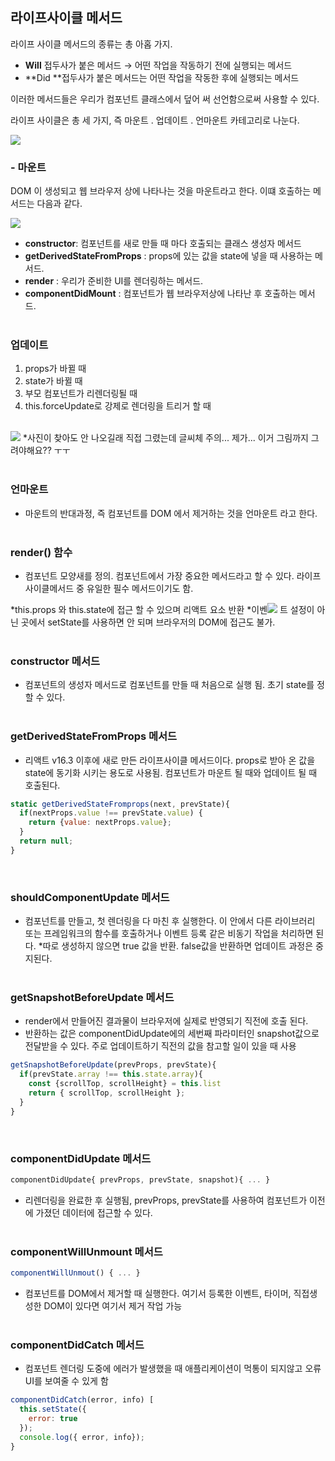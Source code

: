 ## 라이프사이클 메서드



라이프 사이클 메서드의 종류는 총 아홉 가지.


- **Will** 접두사가 붙은 메서드 → 어떤 작업을 작동하기 전에 실행되는 메서드
- **Did **접두사가 붙은 메서드는 어떤 작업을 작동한 후에 실행되는 메서드

이러한 메서드들은 우리가 컴포넌트 클래스에서 덮어 써 선언함으로써 사용할 수 있다.

라이프 사이클은 총 세 가지, 즉 마운트 . 업데이트 . 언마운트 카테고리로 나눈다.</br>

![](https://velog.velcdn.com/images/zeroeuni/post/75bca3c3-37f2-4aea-a942-c602c2f33cf4/image.png)
</br>

### - 마운트

DOM 이 생성되고 웹 브라우저 상에 나타나는 것을 마운트라고 한다. 이떄 호출하는 메서드는 다음과 같다.

![](https://velog.velcdn.com/images/zeroeuni/post/4400df28-1a72-43f1-8035-8cbfd7c767dc/image.png)


- **constructor**: 컴포넌트를 새로 만들 때 마다 호출되는 클래스 생성자 메서드
- **getDerivedStateFromProps** : props에 있는 값을 state에 넣을 때 사용하는 메서드.
- **render** : 우리가 준비한 UI를 렌더링하는 메서드.
- **componentDidMount** : 컴포넌트가 웹 브라우저상에 나타난 후 호출하는 메서드.</br></br>

### 업데이트

1. props가 바뀔 때
2. state가 바뀔 때
3. 부모 컴포넌트가 리렌더링될 때
4. this.forceUpdate로 강제로 렌더링을 트리거 할 때</br></br>

![](https://velog.velcdn.com/images/zeroeuni/post/8005a3e7-fc81-4d3b-a6fa-5f5e59819eaa/image.png)
*사진이 찾아도 안 나오길래 직접 그렸는데 글씨체 주의...
제가... 이거 그림까지 그려야해요?? ㅜㅜ</br></br>


### 언마운트

- 마운트의 반대과정, 즉 컴포넌트를 DOM 에서 제거하는 것을 언마운트 라고 한다.</br></br>

### render() 함수

- 컴포넌트 모양새를 정의. 컴포넌트에서 가장 중요한 메서드라고 할 수 있다. 라이프사이클메서드 중 유일한 필수 메서드이기도 함.
 
 *this.props 와 this.state에 접근 할 수 있으며 리액트 요소 반환
 *이벤![](https://velog.velcdn.com/images/zeroeuni/post/3c4ba3a0-e2c2-4a6c-9f7b-474e9de13606/image.png)
트 설정이 아닌 곳에서 setState를 사용하면 안 되며 브라우저의  DOM에 접근도 불가.</br></br>
 
### constructor 메서드
- 컴포넌트의 생성자 메서드로 컴포넌트를 만들 때 처음으로 실행 됨. 초기 state를 정할 수 있다.</br></br>

### getDerivedStateFromProps 메서드
- 리액트 v16.3 이후에 새로 만든 라이프사이클 메서드이다. props로 받아 온 값을 state에 동기화 시키는 용도로 사용됨. 컴포넌트가 마운트 될 때와 업데이트 될 때 호출된다.
``` javascript
static getDerivedStateFromprops(next, prevState){
  if(nextProps.value !== prevState.value) {
    return {value: nextProps.value};
  }
  return null;
}
```
</br>

### shouldComponentUpdate 메서드
- 컴포넌트를 만들고, 첫 렌더링을 다 마친 후 실행한다. 이 안에서 다른 라이브러리 또는 프레임워크의 함수를 호출하거나 이벤트 등록 같은 비동기 작업을 처리하면 된다.
*따로 생성하지 않으면 true 값을 반환. false값을 반환하면 업데이트 과정은 중지된다.
</br></br>
### getSnapshotBeforeUpdate 메서드
- render에서 만들어진 결과물이 브라우저에 실제로 반영되기 직전에
호출 된다.
- 반환하는 값은 componentDidUpdate에의 세번째 파라미터인 snapshot값으로 전달받을 수 있다. 주로 업데이트하기 직전의 값을 참고할 일이 있을 때 사용

```javascript
getSnapshotBeforeUpdate(prevProps, prevState){
  if(prevState.array !== this.state.array){
    const {scrollTop, scrollHeight} = this.list
    return { scrollTop, scrollHeight };
  }
}
```
</br>

### componentDidUpdate 메서드
``` javascript
componentDidUpdate{ prevProps, prevState, snapshot){ ... }
```
- 리렌더링을 완료한 후 실행됨, prevProps, prevState를 사용하여 컴포넌트가 이전에 가졌던 데이터에 접근할 수 있다.</br></br>

### componentWillUnmount 메서드
```javascript
componentWillUnmout() { ... }
```
- 컴포넌트를 DOM에서 제거할 때 실행한다. 여기서 등록한 이벤트, 타이머, 직접생성한 DOM이 있다면 여기서 제거 작업 가능</br></br>

### componentDidCatch 메서드
- 컴포넌트 렌더링 도중에 에러가 발생했을 때 애플리케이션이 먹통이 되지않고 오류 UI를 보여줄 수 있게 함
```javascript
componentDidCatch(error, info) [
  this.setState({
    error: true
  });
  console.log({ error, info});
}
```



</br></br>
